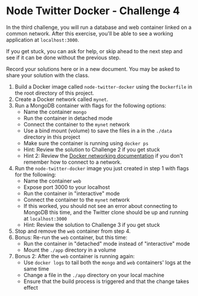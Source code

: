 # Node Twitter Docker - Challenge 4
In the third challenge, you will run a database and web container linked on a common network. After this exercise, you'll be able to see a working application at `localhost:3000`.

If you get stuck, you can ask for help, or skip ahead to the next step and see if it can be done without the previous step.

Record your solutions here or in a new document. You may be asked to share your solution with the class.

1. Build a Docker image called `node-twitter-docker` using the `Dockerfile` in the root directory of this project.
2. Create a Docker network called `mynet`.
3. Run a MongoDB container with flags for the following options:
    - Name the container `mongo`
    - Run the container in detached mode
    - Connect the container to the `mynet` network
    - Use a bind mount (volume) to save the files in a in the `./data` directory in this project
    - Make sure the container is running using `docker ps`
    - Hint: Review the solution to Challenge 2 if you get stuck
    - Hint 2: Review the [Docker networking documentation](https://docs.docker.com/network/bridge/#connect-a-container-to-a-user-defined-bridge) if you don't remember how to connect to a network.
4. Run the `node-twitter-docker` image you just created in step 1 with flags for the following:
    - Name the container `web`
    - Expose port 3000 to your localhost
    - Run the container in "interactive" mode
    - Connect the container to the `mynet` network
    - If this worked, you should not see an error about connecting to MongoDB this time, and the Twitter clone should be up and running at `localhost:3000`
    - Hint: Review the solution to Challenge 3 if you get stuck
5. Stop and remove the `web` container from step 4.
6. Bonus: Re-run the `web` container, but this time:
    - Run the container in "detached" mode instead of "interactive" mode
    - Mount the `./app` directory in a volume
7. Bonus 2: After the `web` container is running again:
    - Use `docker logs` to tail both the `mongo` and `web` containers' logs at the same time 
    - Change a file in the `./app` directory on your local machine
    - Ensure that the build process is triggered and that the change takes effect 
